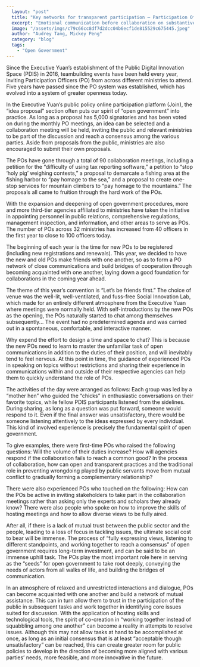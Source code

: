 ```yaml
---
  layout: "post"
  title: "Key networks for transparent participation — Participation Officers"
  excerpt: "Emotional communication before collaboration on substantive issues becomes even more indispensable after it becomes the new normal on the long-distance line."
  image: "/assets/imgs/c79c66cc8df7d2dcc04b6ecf1de815529c675445.jpeg"
  author: "Audrey Tang, Mickey Peng"
  category: "blog"
  tags: 
    - "Open Government"
---
```



Since the Executive Yuan’s establishment of the Public Digital Innovation Space (PDIS) in 2016, teambuilding events have been held every year, inviting Participation Officers (PO) from across different ministries to attend. Five years have passed since the PO system was established, which has evolved into a system of greater openness today.

In the Executive Yuan’s public policy online participation platform (Join), the “idea proposal” section often puts our spirit of “open government” into practice. As long as a proposal has 5,000 signatories and has been voted on during the monthly PO meetings, an idea can be selected and a collaboration meeting will be held, inviting the public and relevant ministries to be part of the discussion and reach a consensus among the various parties. Aside from proposals from the public, ministries are also encouraged to submit their own proposals.

The POs have gone through a total of 90 collaboration meetings, including a petition for the “difficulty of using tax reporting software,” a petition to “stop ‘holy pig’ weighing contests,” a proposal to demarcate a fishing area at the fishing harbor to “pay homage to the sea,” and a proposal to create one-stop services for mountain climbers to “pay homage to the mountains.” The proposals all came to fruition through the hard work of the POs.

With the expansion and deepening of open government procedures, more and more third-tier agencies affiliated to ministries have taken the initiative in appointing personnel in public relations, comprehensive regulations, management inspection, and information, and other areas to serve as POs. The number of POs across 32 ministries has increased from 40 officers in the first year to close to 100 officers today.

The beginning of each year is the time for new POs to be registered (including new registrations and renewals). This year, we decided to have the new and old POs make friends with one another, so as to form a PO network of close communications and build bridges of cooperation through becoming acquainted with one another, laying down a good foundation for collaborations in the coming year ahead.

The theme of this year’s convention is “Let’s be friends first.” The choice of venue was the well-lit, well-ventilated, and fuss-free Social Innovation Lab, which made for an entirely different atmosphere from the Executive Yuan where meetings were normally held. With self-introductions by the new POs as the opening, the POs naturally started to chat among themselves subsequently... The event had no predetermined agenda and was carried out in a spontaneous, comfortable, and interactive manner.

Why expend the effort to design a time and space to chat? This is because the new POs need to learn to master the unfamiliar task of open communications in addition to the duties of their position, and will inevitably tend to feel nervous. At this point in time, the guidance of experienced POs in speaking on topics without restrictions and sharing their experience in communications within and outside of their respective agencies can help them to quickly understand the role of POs.

The activities of the day were arranged as follows: Each group was led by a “mother hen” who guided the “chicks” in enthusiastic conversations on their favorite topics, while fellow PDIS participants listened from the sidelines. During sharing, as long as a question was put forward, someone would respond to it. Even if the final answer was unsatisfactory, there would be someone listening attentively to the ideas expressed by every individual. This kind of involved experience is precisely the fundamental spirit of open government.

To give examples, there were first-time POs who raised the following questions: Will the volume of their duties increase? How will agencies respond if the collaboration fails to reach a common good? In the process of collaboration, how can open and transparent practices and the traditional role in preventing wrongdoing played by public servants move from mutual conflict to gradually forming a complementary relationship?

There were also experienced POs who touched on the following: How can the POs be active in inviting stakeholders to take part in the collaboration meetings rather than asking only the experts and scholars they already know? There were also people who spoke on how to improve the skills of hosting meetings and how to allow diverse views to be fully aired.

After all, if there is a lack of mutual trust between the public sector and the people, leading to a loss of focus in tackling issues, the ultimate social cost to bear will be immense. The process of “fully expressing views, listening to different standpoints, and working together to reach a consensus” of open government requires long-term investment, and can be said to be an immense uphill task. The POs play the most important role here in serving as the “seeds” for open government to take root deeply, conveying the needs of actors from all walks of life, and building the bridges of communication. 

In an atmosphere of relaxed and unrestricted interactions and dialogue, POs can become acquainted with one another and build a network of mutual assistance. This can in turn allow them to trust in the participation of the public in subsequent tasks and work together in identifying core issues suited for discussion. With the application of hosting skills and technological tools, the spirit of co-creation in “working together instead of squabbling among one another” can become a reality in attempts to resolve issues. Although this may not allow tasks at hand to be accomplished at once, as long as an initial consensus that is at least “acceptable though unsatisfactory” can be reached, this can create greater room for public policies to develop in the direction of becoming more aligned with various parties’ needs, more feasible, and more innovative in the future.
